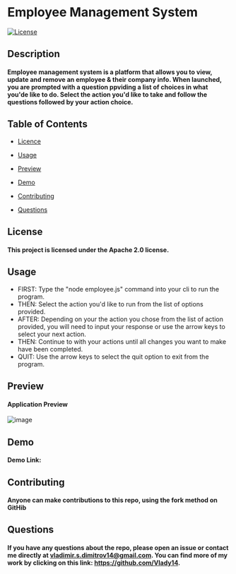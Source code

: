 # Employee Management System

[![License](https://img.shields.io/badge/License-Apache%202.0-blue.svg)](https://opensource.org/licenses/Apache-2.0)

## Description

#### Employee management system is a platform that allows you to view, update and remove an employee & their company info. When launched, you are prompted with a question ppviding a list of choices in what you'de like to do. Select the action you'd like to take and follow the questions followed by your action choice.

## Table of Contents

* [Licence](#license)

* [Usage](#usage)

* [Preview](#preview)

* [Demo](#demo)

* [Contributing](#contributing)

* [Questions](#questions)

## License

#### This project is licensed under the Apache 2.0 license.

## Usage

* FIRST: Type the "node employee.js" command into your cli to run the program.
* THEN: Select the action you'd like to run from the list of options provided.
* AFTER: Depending on your the action you chose from the list of action provided, you will need to input your response or use the arrow keys to select your next action.
* THEN: Continue to with your actions until all changes you want to make have been completed.
* QUIT: Use the arrow keys to select the quit option to exit from the program.

## Preview

#### Application Preview

![image](https://user-images.githubusercontent.com/71519918/101296480-7f71bc80-37e9-11eb-8206-4881e9fa7e06.png)

## Demo

#### Demo Link:

## Contributing

#### Anyone can make contributions to this repo, using the fork method on GitHib

## Questions

#### If you have any questions about the repo, please open an issue or contact me directly at vladimir.s.dimitrov14@gmail.com. You can find more of my work by clicking on this link: https://github.com/Vlady14.